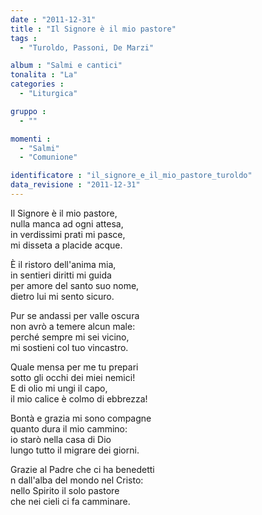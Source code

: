 ```yaml
---
date : "2011-12-31"
title : "Il Signore è il mio pastore"
tags : 
  - "Turoldo, Passoni, De Marzi"

album : "Salmi e cantici"
tonalita : "La"
categories : 
  - "Liturgica"

gruppo : 
  - ""

momenti : 
  - "Salmi"
  - "Comunione"

identificatore : "il_signore_e_il_mio_pastore_turoldo"
data_revisione : "2011-12-31"
---
```

  
  
Il Signore è il mio pastore,  
nulla manca ad ogni attesa,   
in verdissimi prati mi pasce,  
mi disseta a placide acque.  
  
  
È il ristoro dell'anima mia,  
in sentieri diritti mi guida   
per amore del santo suo nome,  
dietro lui mi sento sicuro.  
  
  
Pur se andassi per valle oscura  
non avrò a temere alcun male:   
perché sempre mi sei vicino,  
mi sostieni col tuo vincastro.  
  
  
Quale mensa per me tu prepari  
sotto gli occhi dei miei nemici!   
E di olio mi ungi il capo,  
il mio calice è colmo di ebbrezza!  
  
  
Bontà e grazia mi sono compagne  
quanto dura il mio cammino:   
io starò nella casa di Dio  
lungo tutto il migrare dei giorni.  
  
  
Grazie al Padre che ci ha benedetti  
n dall'alba del mondo nel Cristo:   
nello Spirito il solo pastore  
che nei cieli ci fa camminare.  
  
  
  
  
